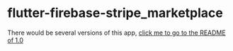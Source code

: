 # flutter-firebase-stripe_marketplace
There would be several versions of this app, [click me to go to the README of 1.0]()
